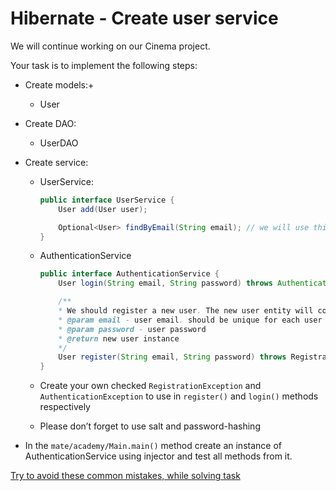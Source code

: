 # Hibernate - Create user service

We will continue working on our Cinema project.

Your task is to implement the following steps:
- Create models:+
  - User


- Create DAO:
    - UserDAO
    

- Create service:
    - UserService:
        ````java
        public interface UserService {
            User add(User user);

            Optional<User> findByEmail(String email); // we will use this `Optional` later
        }
        ````
    
    - AuthenticationService
        ````java
        public interface AuthenticationService {
            User login(String email, String password) throws AuthenticationException;

            /**
            * We should register a new user. The new user entity will contain the email and password
            * @param email - user email. should be unique for each user
            * @param password - user password
            * @return new user instance
            */
            User register(String email, String password) throws RegistrationException;
        }
        ````
    - Create your own checked `RegistrationException` and `AuthenticationException` to use in `register()` and `login()` methods respectively

    - Please don’t forget to use salt and password-hashing
- In the `mate/academy/Main.main()` method create an instance of AuthenticationService using injector and test all methods from it.

[Try to avoid these common mistakes, while solving task](./checklist.md)
